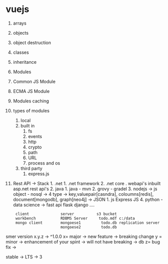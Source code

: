 # vuejs


1. arrays
2. objects
3. object destruction
5. classes
6. inheritance
7. Modules
8. Common JS Module 
9. ECMA JS Module 
10. Modules caching
11. types of modules 
    1. local 
    2. built in 
        1. fs 
        2. events
        3. http 
        4. crypto
        5. path 
        6. URL
        7. process and os 
    3. third party
        1. express.js 
 


1. Rest API -> 
    Stack 
        1.  .net 
            1. .net framework 
            2. .net core 
                . webapi's 
                inbuilt asp.net rest api's
        2. java 
            1. java - mvn 
            2. grovy - gradel
        3. nodejs -> js object - nosql -> 4 type -> key,valuepair[casndra], coloumns[redis], document[mongodb], graph[neo4j] -> JSON 
            1. js 
                Express JS 
        4. python - data science -> 
                fast api 
                flask 
                django ....
        
        client              server          s3 bucket
        workbench           RDBMS Server     todo.mdf c:/data
        mongo client        mongoese1         todo.db replication server 
                            mongoese2         todo.db 


smer version 
    x.y.z ->  ^1.0.0
    x= major -> new feature -> breaking change 
    y = minor -> enhancement of your spint -> will not have breaking -> db 
    z= bug fix -> 

stable -> LTS -> 3 

